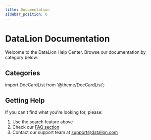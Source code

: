 ```yaml
---
title: Documentation
sidebar_position: 0
---
```


# DataLion Documentation

Welcome to the DataLion Help Center. Browse our documentation by category below.

## Categories

import DocCardList from '@theme/DocCardList';

<DocCardList />

## Getting Help

If you can't find what you're looking for, please:

1. Use the search feature above
2. Check our [FAQ section](/docs/troubleshooting/faq)
3. Contact our support team at support@datalion.com
